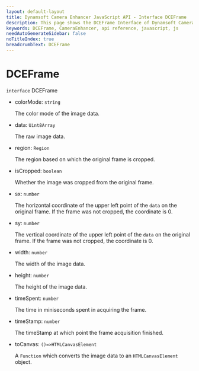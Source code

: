 ```yaml
---
layout: default-layout
title: Dynamsoft Camera Enhancer JavaScript API - Interface DCEFrame
description: This page shows the DCEFrame Interface of Dynamsoft Camera Enhancer JavaScript SDK.
keywords: DCEFrame, CameraEnhancer, api reference, javascript, js
needAutoGenerateSidebar: false
noTitleIndex: true
breadcrumbText: DCEFrame
---
```


# DCEFrame

`interface` DCEFrame

* colorMode: `string`

  The color mode of the image data.

* data: `Uint8Array`

  The raw image data.

* region: `Region`

  The region based on which the original frame is cropped.

* isCropped: `boolean`

  Whether the image was cropped from the original frame.

* sx: `number`

  The horizontal coordinate of the upper left point of the `data` on the original frame. If the frame was not cropped, the coordinate is 0.

* sy: `number`

  The vertical coordinate of the upper left point of the `data` on the original frame. If the frame was not cropped, the coordinate is 0.

* width: `number`

  The width of the image data.

* height: `number`

  The height of the image data.

* timeSpent: `number`

  The time in miniseconds spent in acquiring the frame.

* timeStamp: `number`

  The timeStamp at which point the frame acquisition finished.

* toCanvas: `()=>HTMLCanvasElement`
 
  A `Function` which converts the image data to an `HTMLCanvasElement` object.